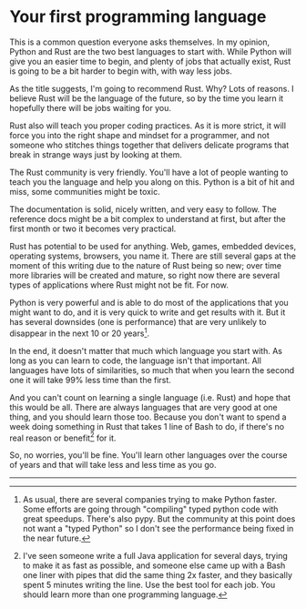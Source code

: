 # Your first programming language

This is a common question everyone asks themselves. 
In my opinion, Python and Rust are the two best languages to start with. 
While Python will give you an easier time to begin, and plenty of jobs that
actually exist, Rust is going to be a bit harder to begin with, with way less jobs.

As the title suggests, I'm going to recommend Rust. Why? Lots of reasons. 
I believe Rust will be the language of the future, so by the time you learn it 
hopefully there will be jobs waiting for you.

Rust also will teach you proper coding practices. As it is more strict, it will 
force you into the right shape and mindset for a programmer, and not someone who 
stitches things together that delivers delicate programs that break in strange 
ways just by looking at them.

The Rust community is very friendly. You'll have a lot of people wanting to 
teach you the language and help you along on this. Python is a bit of 
hit and miss, some communities might be toxic.

The documentation is solid, nicely written, and very easy to follow. 
The reference docs might be a bit complex to understand at first, but 
after the first month or two it becomes very practical.

Rust has potential to be used for anything. Web, games, embedded devices, 
operating systems, browsers, you name it. There are still several gaps 
at the moment of this writing due to the nature of Rust being so new; over time 
more libraries will be created and mature, so right now there are several 
types of applications where Rust might not be fit. For now.

Python is very powerful and is able to do most of the applications that you 
might want to do, and it is very quick to write and get results with it. But it 
has several downsides (one is performance) that are very unlikely to disappear 
in the next 10 or 20 years[^1].

In the end, it doesn't matter that much which language you start with. As long 
as you can learn to code, the language isn't that important. All languages have 
lots of similarities, so much that when you learn the second one it will take 
99% less time than the first.

And you can't count on learning a single language (i.e. Rust) and hope that this 
would be all. There are always languages that are very good at one thing, and 
you should learn those too. Because you don't want to spend a week doing 
something in Rust that takes 1 line of Bash to do, if there's no real reason or 
benefit[^2] for it.

So, no worries, you'll be fine. You'll learn other languages over the course of 
years and that will take less and less time as you go.

----
[^1]: As usual, there are several companies trying to make Python faster. Some
efforts are going through "compiling" typed python code with great speedups. 
There's also pypy. But the community at this point does not want a "typed Python"
so I don't see the performance being fixed in the near future.

[^2]: I've seen someone write a full Java application for several days, trying
to make it as fast as possible, and someone else came up with a Bash one liner
with pipes that did the same thing 2x faster, and they basically spent 5 minutes
writing the line. Use the best tool for each job. You should learn more than one 
programming language.